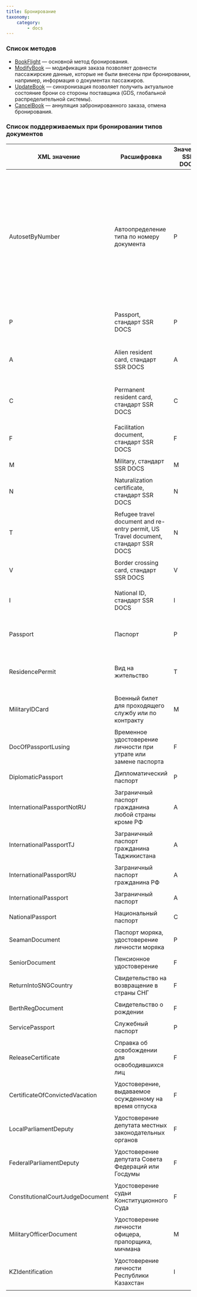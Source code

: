 ```yaml
---
title: Бронирование
taxonomy:
    category:
        - docs
---
```


### Список методов

- [BookFlight](/avia/request/bookflight) — основной метод бронирования.
- [ModifyBook](/avia/request/modifybook) — модификация заказа позволяет довнести пассажирские данные, которые не были внесены при бронировании, например, информация о документах пассажиров.
- [UpdateBook](/avia/request/updatebook) — синхронизация позволяет получить актуальное состояние брони со стороны поставщика (GDS, глобальной распределительной системы).
- [CancelBook](/avia/request/cancelbook) — аннуляция забронированного заказа, отмена бронирования.

### Список поддерживаемых при бронировании типов документов

| XML значение                     | Расшифровка                                                                        | Значение SSR DOCS | Значение в Sirena                                                                                                                               | Значение в Navitaire                      |
|----------------------------------|------------------------------------------------------------------------------------|-------------------|---------------------------------------------------------------------------------------------------------------------------------------------------------------------|-------------------------------------------|
| AutosetByNumber                  | Автоопределение типа по номеру документа                                           | P                 | Зависит от номера и страны выдачи документа. Если определить тип по номеру не удалось, то возникнет ошибка с просьбой проставить тип или поправить номер документа. | P                                         |
||
| P                                | Passport, стандарт SSR DOCS                                                        | P                 | PS, NI (страна выдачи Венесуэла)                                                                                                                | P                                         |
||
| A                                | Alien resident card, стандарт SSR DOCS                                             | A                 | NP                                                                                                                                              | A, IQAM (страна выдачи Саудовская Аравия) |
||
| C                                | Permanent resident card, стандарт SSR DOCS                                         | C                 | PS                                                                                                                                              | A, IQAM (страна выдачи Саудовская Аравия) |
||
| F                                | Facilitation document, стандарт SSR DOCS                                           | F                 | SR                                                                                                                                              |                                           |
||
| M                                | Military, стандарт SSR DOCS                                                        | M                 | SR                                                                                                                                              | M                                         |
||
| N                                | Naturalization certificate, стандарт SSR DOCS                                      | N                 | VV                                                                                                                                              |                                           |
||
| T                                | Refugee travel document and re-entry permit, US Travel document, стандарт SSR DOCS | N                 | VV                                                                                                                                              |                                           |
||
| V                                | Border crossing card, стандарт SSR DOCS                                            | V                 | PS                                                                                                                                              | V                                         |
||
| I                                | National ID, стандарт SSR DOCS                                                     | I                 | NP                                                                                                                                              | U, I (страна выдачи Саудовская Аравия)    |
||
| Passport                         | Паспорт                                                                            | P                 | PS, NI (страна выдачи Венесуэла)                                                                                                                | P                                         |
||
| ResidencePermit                  | Вид на жительство                                                                  | T                 | VV                                                                                                                                              | A, IQAM (страна выдачи Саудовская Аравия) |
||
| MilitaryIDCard                   | Военный билет для проходящего службу или по контракту                              | M                 | VB                                                                                                                                              | M                                         |
||
| DocOfPassportLusing              | Временное удостоверение личности при утрате или замене паспорта                    | F                 | SPU                                                                                                                                             |                                           |
||
| DiplomaticPassport               | Дипломатический паспорт                                                            | P                 | DP                                                                                                                                              |                                           |
||
| InternationalPassportNotRU       | Заграничный паспорт гражданина любой страны кроме РФ                               | A                 | ZA                                                                                                                                              |                                           |
||
| InternationalPassportTJ          | Заграничный паспорт гражданина Таджикистана                                        | A                 | ZB                                                                                                                                              |                                           |
||
| InternationalPassportRU          | Заграничный паспорт гражданина РФ                                                  | A                 | PSP                                                                                                                                             | P                                         |
||
| InternationalPassport            | Заграничный паспорт                                                                | A                 | ZC                                                                                                                                              | P                                         |
||
| NationalPassport                 | Национальный паспорт                                                               | С                 | NP                                                                                                                                              | P                                         |
||
| SeamanDocument                   | Паспорт моряка, удостоверение личности моряка                                      | P                 | PM                                                                                                                                              |                                           |
||
| SeniorDocument                   | Пенсионное удостоверение                                                           | F                 | PU                                                                                                                                              |                                           |
||
| ReturnIntoSNGCountry             | Свидетельство на возвращение в страны СНГ                                          | F                 | CVV                                                                                                                                             |                                           |
||
| BerthRegDocument                 | Свидетельство о рождении                                                           | F                 | SR                                                                                                                                              | U                                         |
||
| ServicePassport                  | Служебный паспорт                                                                  | P                 | SP                                                                                                                                              |                                           |
||
| ReleaseCertificate               | Справка об освобождении для освободившихся лиц                                     | F                 | SPO                                                                                                                                             |                                           |
||
| CertificateOfConvictedVacation   | Удостоверение, выдаваемое осужденному на время отпуска                             | F                 | VUL                                                                                                                                             |                                           |
||
| LocalParliamentDeputy            | Удостоверение депутата местных законодательных органов                             | F                 | DM                                                                                                                                              |                                           |
||
| FederalParliamentDeputy          | Удостоверение депутата Совета Федераций или Госдумы                                | F                 | GD                                                                                                                                              |                                           |
||
| ConstitutionalCourtJudgeDocument | Удостоверение судьи Конституционного Суда                                          | F                 | KS                                                                                                                                              |                                           |
||
| MilitaryOfficerDocument          | Удостоверение личности офицера, прапорщика, мичмана                                | M                 | UL                                                                                                                                              |                                           |
||
| KZIdentification                 | Удостоверение личности Республики Казахстан                                        | I                 | NP                                                                                                                                              |                                           |
||
